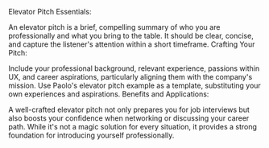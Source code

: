 Elevator Pitch Essentials:

An elevator pitch is a brief, compelling summary of who you are professionally and what you bring to the table.
It should be clear, concise, and capture the listener's attention within a short timeframe.
Crafting Your Pitch:

Include your professional background, relevant experience, passions within UX, and career aspirations, particularly aligning them with the company's mission.
Use Paolo's elevator pitch example as a template, substituting your own experiences and aspirations.
Benefits and Applications:

A well-crafted elevator pitch not only prepares you for job interviews but also boosts your confidence when networking or discussing your career path.
While it's not a magic solution for every situation, it provides a strong foundation for introducing yourself professionally.